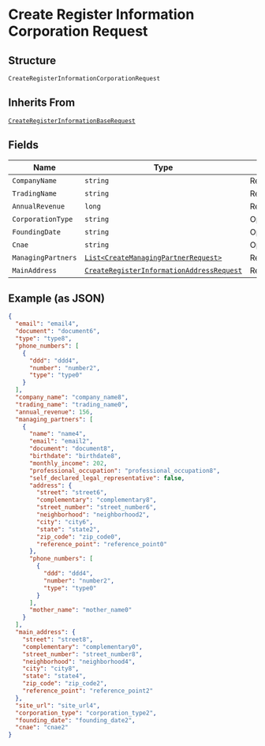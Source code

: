 
# Create Register Information Corporation Request

## Structure

`CreateRegisterInformationCorporationRequest`

## Inherits From

[`CreateRegisterInformationBaseRequest`](../../doc/models/create-register-information-base-request.md)

## Fields

| Name | Type | Tags | Description |
|  --- | --- | --- | --- |
| `CompanyName` | `string` | Required | - |
| `TradingName` | `string` | Required | - |
| `AnnualRevenue` | `long` | Required | - |
| `CorporationType` | `string` | Optional | - |
| `FoundingDate` | `string` | Optional | - |
| `Cnae` | `string` | Optional | - |
| `ManagingPartners` | [`List<CreateManagingPartnerRequest>`](../../doc/models/create-managing-partner-request.md) | Required | - |
| `MainAddress` | [`CreateRegisterInformationAddressRequest`](../../doc/models/create-register-information-address-request.md) | Required | - |

## Example (as JSON)

```json
{
  "email": "email4",
  "document": "document6",
  "type": "type8",
  "phone_numbers": [
    {
      "ddd": "ddd4",
      "number": "number2",
      "type": "type0"
    }
  ],
  "company_name": "company_name8",
  "trading_name": "trading_name0",
  "annual_revenue": 156,
  "managing_partners": [
    {
      "name": "name4",
      "email": "email2",
      "document": "document8",
      "birthdate": "birthdate8",
      "monthly_income": 202,
      "professional_occupation": "professional_occupation8",
      "self_declared_legal_representative": false,
      "address": {
        "street": "street6",
        "complementary": "complementary8",
        "street_number": "street_number6",
        "neighborhood": "neighborhood2",
        "city": "city6",
        "state": "state2",
        "zip_code": "zip_code0",
        "reference_point": "reference_point0"
      },
      "phone_numbers": [
        {
          "ddd": "ddd4",
          "number": "number2",
          "type": "type0"
        }
      ],
      "mother_name": "mother_name0"
    }
  ],
  "main_address": {
    "street": "street8",
    "complementary": "complementary0",
    "street_number": "street_number8",
    "neighborhood": "neighborhood4",
    "city": "city8",
    "state": "state4",
    "zip_code": "zip_code2",
    "reference_point": "reference_point2"
  },
  "site_url": "site_url4",
  "corporation_type": "corporation_type2",
  "founding_date": "founding_date2",
  "cnae": "cnae2"
}
```

